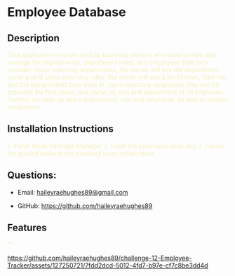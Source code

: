 # Employee Database 


## Description

  <span style="color:#F4F1BB">
This application is to be used by business owners who want to view and manage the departments, department roles, and employees that they oversee. Upon selecting departments, the owner will see the department name and id.Upon selecting roles, the owner will see a list of roles, their ids, and the departments they exist in.  Upon selecting employees they will be provided the first name, last name, id, role and department of all employee. Owners are able up add a department, role and employee, as well as update employees. 
  </span>
  
  ## Installation Instructions
  
  <span style="color:#F4F1BB">
  1. Install Node Package Manager
  2. Enter the command node app
  3. Follow the guided instructions provided upon initialization 
  </span>
  


## Questions: 

- Email: 
<a id="#questions" href="https://www.google.com/" style="color: #E85F5C">haileyraehughes89@gmail.com</a>


- GitHub:
<a href="https://www.google.com/" style="color: #E85F5C">https://github.com/haileyraehughes89</a>

## Features

<span id="features" style="color:#F4F1BB">
  ""
</span>


https://github.com/haileyraehughes89/challenge-12-Employee-Tracker/assets/127250721/7fdd2dcd-5012-4fd7-b97e-cf7c8be3dd4d

